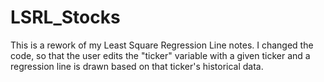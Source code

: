 # LSRL_Stocks
This is a rework of my Least Square Regression Line notes. I changed the code, so that the user edits the "ticker" variable with a given ticker and a regression line is drawn based on that ticker's historical data. 
